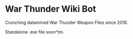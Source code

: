 # War Thunder Wiki Bot
Crunching datamined War Thunder Weapon Files since 2016.

Standalone .exe file soon^tm.
